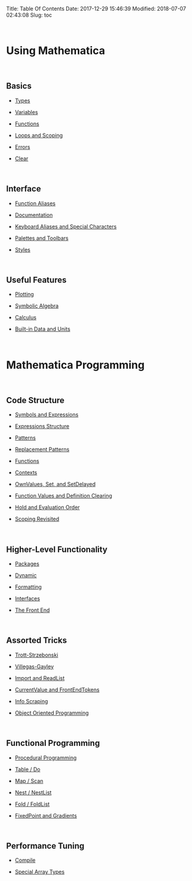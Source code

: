Title: Table Of Contents
Date: 2017-12-29 15:46:39
Modified: 2018-07-07 02:43:08
Slug: toc

<a id="using-mathematica" style="width:0;height:0;margin:0;padding:0;">&zwnj;</a>

# Using Mathematica

<a id="basics" style="width:0;height:0;margin:0;padding:0;">&zwnj;</a>

## Basics

* [Types](../using-mathematica/basics/types.html)

* [Variables](../using-mathematica/basics/variables.html)

* [Functions](../using-mathematica/basics/functions.html)

* [Loops and Scoping](../using-mathematica/basics/loops-and-scoping.html)

* [Errors](../using-mathematica/basics/errors.html)

* [Clear](../using-mathematica/basics/clear.html)

<a id="interface" style="width:0;height:0;margin:0;padding:0;">&zwnj;</a>

## Interface

* [Function Aliases](../using-mathematica/interface/function-aliases.html)

* [Documentation](../using-mathematica/interface/documentation.html)

* [Keyboard Aliases and Special Characters](../using-mathematica/interface/keyboard-aliases-and-special-characters.html)

* [Palettes and Toolbars](../using-mathematica/interface/palettes-and-toolbars.html)

* [Styles](../using-mathematica/interface/styles.html)

<a id="useful-features" style="width:0;height:0;margin:0;padding:0;">&zwnj;</a>

## Useful Features

* [Plotting](../using-mathematica/useful-features/plotting.html)

* [Symbolic Algebra](../using-mathematica/useful-features/symbolic-algebra.html)

* [Calculus](../using-mathematica/useful-features/calculus.html)

* [Built-in Data and Units](../using-mathematica/useful-features/builtin-data-and-units.html)

<a id="mathematica-programming" style="width:0;height:0;margin:0;padding:0;">&zwnj;</a>

# Mathematica Programming

<a id="code-structure" style="width:0;height:0;margin:0;padding:0;">&zwnj;</a>

## Code Structure

* [Symbols and Expressions](../mathematica-programming/code-structure/symbols-and-expressions.html)

* [Expressions Structure](../mathematica-programming/code-structure/expressions-structure.html)

* [Patterns](../mathematica-programming/code-structure/patterns.html)

* [Replacement Patterns](../mathematica-programming/code-structure/replacement-patterns.html)

* [Functions](../mathematica-programming/code-structure/functions.html)

* [Contexts](../mathematica-programming/code-structure/contexts.html)

* [OwnValues, Set, and SetDelayed](../mathematica-programming/code-structure/ownvalues-set-and-setdelayed.html)

* [Function Values and Definition Clearing](../mathematica-programming/code-structure/function-values-and-definition-clearing-.html)

* [Hold and Evaluation Order](../mathematica-programming/code-structure/hold-and-evaluation-order.html)

* [Scoping Revisited](../mathematica-programming/code-structure/scoping-revisited.html)

<a id="higherlevel-functionality" style="width:0;height:0;margin:0;padding:0;">&zwnj;</a>

## Higher-Level Functionality

* [Packages](../mathematica-programming/higher-level-functionality/packages.html)

* [Dynamic](../mathematica-programming/higher-level-functionality/dynamic.html)

* [Formatting](../mathematica-programming/higher-level-functionality/formatting.html)

* [Interfaces](../mathematica-programming/higher-level-functionality/interfaces.html)

* [The Front End](../mathematica-programming/higher-level-functionality/the-front-end.html)

<a id="assorted-tricks" style="width:0;height:0;margin:0;padding:0;">&zwnj;</a>

## Assorted Tricks

* [Trott-Strzebonski](../mathematica-programming/assorted-tricks/trottstrzebonski.html)

* [Villegas-Gayley](../mathematica-programming/assorted-tricks/villegasgayley.html)

* [Import and ReadList](../mathematica-programming/assorted-tricks/import-and-readlist.html)

* [CurrentValue and FrontEndTokens](../mathematica-programming/assorted-tricks/currentvalue-and-frontendtokens.html)

* [Info Scraping](../mathematica-programming/assorted-tricks/info-scraping.html)

* [Object Oriented Programming](../mathematica-programming/assorted-tricks/object-oriented-programming.html)

<a id="functional-programming" style="width:0;height:0;margin:0;padding:0;">&zwnj;</a>

## Functional Programming

* [Procedural Programming](../mathematica-programming/functional-programming/procedural-programming.html)

* [Table / Do](../mathematica-programming/functional-programming/table--do.html)

* [Map / Scan](../mathematica-programming/functional-programming/map--scan.html)

* [Nest / NestList](../mathematica-programming/functional-programming/nest--nestlist.html)

* [Fold / FoldList](../mathematica-programming/functional-programming/fold--foldlist.html)

* [FixedPoint and Gradients](../mathematica-programming/functional-programming/fixedpoint-and-gradients.html)

<a id="performance-tuning" style="width:0;height:0;margin:0;padding:0;">&zwnj;</a>

## Performance Tuning

* [Compile](../mathematica-programming/performance-tuning/compile.html)

* [Special Array Types](../mathematica-programming/performance-tuning/special-array-types.html)